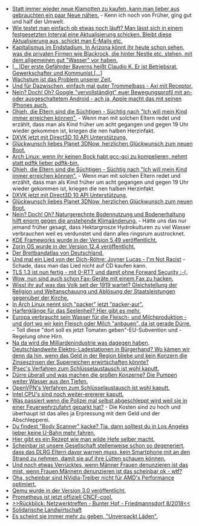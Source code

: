 * [Statt immer wieder neue Klamotten zu kaufen, kann man lieber aus gebrauchten ein paar Neue nähen.](https://www.careelite.de/recycling-mode/) - Kenn ich noch von Früher, ging gut und half der Umwelt.
* [Wie testet man einfach ob etwas noch läuft? Man lässt sich in einem festgesetzten Interval eine Aktualisierung schicken. Bleibt diese Aktualisierung aus, schickt man E-Mails etc.](https://utcc.utoronto.ca/~cks/space/blog/sysadmin/SimpleAliveCheckPattern)
* [Kapitalismus im Endstadium. In Arizona könnt ihr heute schon sehen, was die privaten Firmen wie Blackrock, die hinter Nestle etc. stehen, mit dem allgemeinen gut "Wasser" vor haben.](https://netzfrauen.org/2018/08/13/water-wars/)
* [[...]Der erste Gefährder Bayerns heißt Claudio K. Er ist Betriebsrat, Gewerkschafter und Kommunist.[...]](https://blog.fefe.de/?ts=a58fbe96)
* [Wachstum ist das Problem unserer Zeit.](https://netzfrauen.org/2018/08/13/wachstum/)
* [Und für Dazwischen, einfach mal guter Trommelbass - Axi mit Receptor.](https://www.youtube.com/watch?v=63sqpvIbpqs&list=RDEM1MS5hIB9lKhj1MbaUfL8Ew&index=23)
* [Nein? Doch! Oh? Google "vervollständigt" euer Bewegungsprofil mit an- oder ausgeschaltetem Android - ach ja, Apple macht das mit seinen IPhones auch.](https://blog.fefe.de/?ts=a58f47bb)
* [Ohjeh, die Eltern sind die Süchtigen - Süchtig nach "Ich will mein Kind immer erreichen können".](https://tuxproject.de/blog/2018/08/smombies-ue18/) - Wenn man mit solchen Eltern redet und erzählt, dass man als Kind früher um acht gegangen und gegen 19 Uhr wieder gekommen ist, kriegen die nen halben Herzinfakt.
* [DXVK jetzt mit Direct3D 10 API Unterstützung.](https://www.phoronix.com/scan.php?page=news_item&px=DXVK-Merges-Direct3D-10)
* [Glückwunsch liebes Planet 3DNow, herzlichen Glückwunsch zum neuen Boot.](https://www.planet3dnow.de/cms/39660-intern-planet-3dnow-laeuft-auf-neuem-epyc-server/)
* [Arch Linux: wenn ihr keinen Bock habt gcc-gcj zu kompelieren, nehmt statt pdftk lieber pdftk-bin.](https://aur.archlinux.org/packages/pdftk/)
* [Ohjeh, die Eltern sind die Süchtigen - Süchtig nach "Ich will mein Kind immer erreichen können".](https://tuxproject.de/blog/2018/08/smombies-ue18/) - Wenn man mit solchen Eltern redet und erzählt, dass man als Kind früher um acht gegangen und gegen 19 Uhr wieder gekommen ist, kriegen die nen halben Herzinfakt.
* [DXVK jetzt mit Direct3D 10 API Unterstützung.](https://www.phoronix.com/scan.php?page=news_item&px=DXVK-Merges-Direct3D-10)
* [Glückwunsch liebes Planet 3DNow, herzlichen Glückwunsch zum neuen Boot.](https://www.planet3dnow.de/cms/39660-intern-planet-3dnow-laeuft-auf-neuem-epyc-server/)
* [Nein? Doch! Oh? Naturgerechnte Bodennutzung und Bodenerhaltung hilft enorm gegen die anstehende Klimaänderung.](http://www.sonnenseite.com/de/umwelt/boeden-als-klimaschuetzer.html) - Hätte uns das nur jemand früher gesagt, dass Hektargrosze Hydrokulturen zu viel Wasser verbrauchen weil es verdunstet und dann alles ringsrum austrocknet.
* [KDE Frameworks wurde in der Version 5.49 veröffentlicht.](https://www.pro-linux.de/news/1/26191/kde-frameworks-5490-mit-zahlreichen-neuerungen.html)
* [Zorin OS wurde in der Version 12.4 veröffentlicht.](https://www.pro-linux.de/news/1/26192/zorin-os-124-freigegeben.html)
* [Der Breitbandatlas von Deutschland.](http://www.bmvi.de/DE/Themen/Digitales/Breitbandausbau/Breitbandatlas-Karte/start.html)
* [Und mal ein Lied von der Dich-Röhre: Joyner Lucas - I'm Not Racist](https://www.youtube.com/watch?v=43gm3CJePn0) - Schade, dass man das Lied nicht auf CD kaufen kann.
* [TLS 1.3 ist nun fertig - mit 0-RTT und damit ohne Forward Security :-(.](https://www.pro-linux.de/news/1/26194/standardisierung-von-tls-13-abgeschlossen.html)
* [Wow, nun sind auch schon Fax-Geräte mit einem Fax zu hacken.](https://blog.fefe.de/?ts=a58c0ae2)
* [Wisst ihr auf was das Volk seit der 1919 wartet? Gleichstellung der Religion und Weltanschauung und Ablösung der Staatsleistungen gegenüber der Kirche.](https://tuxproject.de/blog/2018/08/99-jahre-freiheitsentzug/)
* [In Arch Linux nennt sich "packer" jetzt "packer-aur".](https://bbs.archlinux.org/viewtopic.php?id=239570)
* [Harfenklänge für das Seelenheil? Hier gibt es mehr.](https://www.welt-im-wandel.tv/video/heilende-frequenzen-musik-zum-ausklang-des-lebens/)
* [Europa verbraucht sein Wasser für die Fleisch- und Milchproduktion - und dort wo wir kein Fleisch oder Milch "anbauen", da ist gerade Dürre.](https://netzfrauen.org/2018/08/14/duerre-2/) - Toll diese "dort soll es jetzt Tomaten geben"-EU-Subvention und -Regelung ohne Hirn.
* [Na da wird die Milliardenindustrie was dagegen haben, Deutschlandweite Elektro-Ladestationen in Bürgerhand? Wo kämen wir denn da hin, wenn das Geld in der Region bliebe und kein Konzern die Zinseszinsen der Superreichen erwirtschaften könnte?](http://www.sonnenseite.com/de/energie/bundesweites-e-ladenetz-in-buergerhand-mit-oekostrom.html)
* [IPsec's Verfahren zum Schlüsselaustausch ist wohl kaputt.](https://blog.fefe.de/?ts=a58d816f)
* [Dürre überall und was machen die großen Konzerne? Die Pumpen weiter Wasser aus den Tiefen.](https://www.neopresse.com/essenundtrinken/grosskonzerne-pumpen-trotz-duerre-katastrophen-wasser-ab-coca-cola-und-nestle-uebermaechtig/)
* [OpenVPN's Verfahren zum Schlüsselaustausch ist wohl kaputt.](https://blog.fefe.de/?ts=a58ae55d)
* [Intel CPU's sind noch weiter-erererer kaputt.](https://www.pro-linux.de/news/1/26200/weitere-spectre-%C3%A4hnliche-prozessorfehler-aufgedeckt.html)
* [Was passiert wenn die Polizei mal selbst abgeschleppt wird weil sie in einer Feuerwehrzufahrt geparkt hat?](https://blog.fefe.de/?ts=a58aed3d) - Die Kosten sind zu hoch und überhaupt ist das alles ja Erpressung mit dem Geld und der Abschlepperei.
* [Du findest "Body Scanner" kacke? Tja, dann solltest du in Los Angeles lieber keine U-Bahn mehr fahren.](https://blog.fefe.de/?ts=a58aefde)
* [Hier gibt es ein Rezept wie man wilde Hefe selber macht.](https://www.smarticular.net/wilde-hefe-wasser-wildhefe-rezept-zuechten-verwenden-vermehren/)
* [Scheinbar ist unsere Gesellschaft stellenweise schon so degeneriert, dass das DLRG Eltern davor warnen muss, kein Smartphone mit an den Strand zu nehmen, damit sie auf ihre Lütten schauen können.](https://blog.fefe.de/?ts=a58a6285)
* [Und noch etwas Verrücktes, wenn Männer Frauen denunzieren ist das mist, wenn Frauen Männern denunzieren ist das scheinbar ok - wtf?](https://blog.fefe.de/?ts=a58a5caa)
* [Oha, scheinbar sind NVidia-Treiber nicht für AMD's Performance optimiert.](https://www.planet3dnow.de/cms/39803-amd-ryzen-threadripper-2990wx-performance-boost-durch-radeon-statt-geforce/)
* [Qemu wurde in der Version 3.0 veröffentlicht.](https://www.pro-linux.de/news/1/26202/qemu-30-freigegeben.html)
* [Prometheus ist jetzt offiziell CNCF-cool.](https://www.pro-linux.de/news/1/26201/prometheus-absolviert-den-inkubator-der-cncf.html)
* [>>Rückblick: Netzwerktreffen - Bunter Hof - Friedmannsdorf 8/2018<<](https://bio-erzgebirge.de/wp/?p=15796)
* [Solidarische Landwirtschaft](https://www.solidarische-landwirtschaft.org/index.php?id=92)
* [Es scheint sie immer mehr zu geben, "Unverpackt Läden".](https://www.smarticular.net/muellfrei-einkaufen-alle-unverpacktlaeden/)
